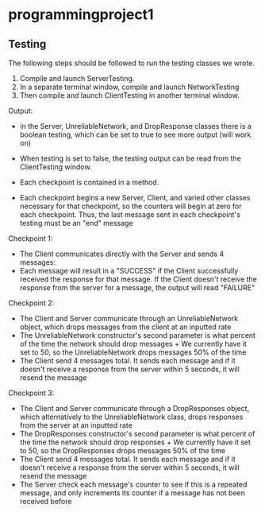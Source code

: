 # programmingproject1

## Testing
The following steps should be followed to run the testing classes we wrote.
1. Compile and launch ServerTesting.
2. In a separate terminal window, compile and launch NetworkTesting
2. Then compile and launch ClientTesting in another terminal window.

Output:
+ in the Server, UnreliableNetwork, and DropResponse classes there is a boolean
testing, which can be set to true to see more output (will work on)
+ When testing is set to false, the testing output can be read from the ClientTesting window.

+ Each checkpoint is contained in a method.  
+ Each checkpoint begins a new Server, Client, and varied other classes necessary for that checkpoint, so the counters will begin at zero for each checkpoint. Thus, the last message sent in each checkpoint's testing must be an "end" message

Checkpoint 1:
- The Client communicates directly with the Server and sends 4 messages:
- Each message will result in a "SUCCESS" if the Client successfully received the response for that message. If the Client doesn't receive the response from the server for a message, the output will read "FAILURE"

Checkpoint 2:
- The Client and Server communicate through an UnreliableNetwork object, which drops messages from the client at an inputted rate
- The UnreliableNetwork constructor's second parameter is what percent of the time the network should drop messages
      + We currently have it set to 50, so the UnreliableNetwork drops messages 50% of the time
- The Client send 4 messages total. It sends each message and if it doesn't receive a response from the server within 5 seconds, it will resend the message

Checkpoint 3:
- The Client and Server communicate through a DropResponses object, which alternatively to the UnreliableNetwork class, drops responses from the server at an inputted rate
- The DropResponses constructor's second parameter is what percent of the time the network should drop responses
      + We currently have it set to 50, so the DropResponses drops messages 50% of the time
- The Client send 4 messages total. It sends each message and if it doesn't receive a response from the server within 5 seconds, it will resend the message
- The Server check each message's counter to see if this is a repeated message, and only increments its counter if a message has not been received before
